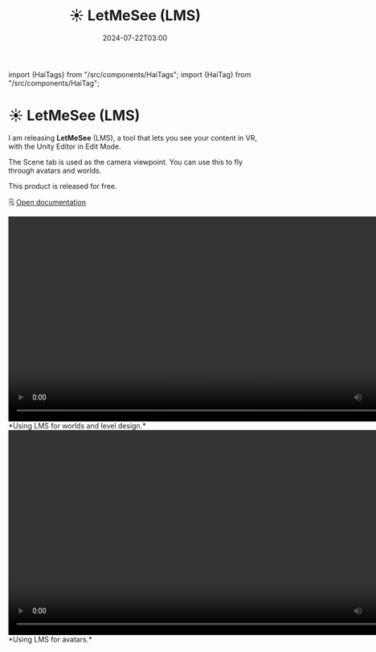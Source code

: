 ﻿---
title: ☀️ LetMeSee (LMS)
date: 2024-07-22T03:00
---
import {HaiTags} from "/src/components/HaiTags";
import {HaiTag} from "/src/components/HaiTag";

# ☀️ LetMeSee (LMS)

<HaiTags>
<HaiTag isUniversal={true} />
</HaiTags>

I am releasing **LetMeSee** (LMS), a tool that lets you see your content in VR, with the Unity Editor in Edit Mode.

The Scene tab is used as the camera viewpoint. You can use this to fly through avatars and worlds.

This product is released for free.

🗒️ [Open documentation](/docs/products/let-me-see)

<video controls width="816">
    <source src={require('/docs/products/let-me-see/img/lms1-f.mp4').default}/>
</video>
*Using LMS for worlds and level design.*

<video controls width="816">
    <source src={require('/docs/products/let-me-see/img/lms0-f.mp4').default}/>
</video>
*Using LMS for avatars.*
